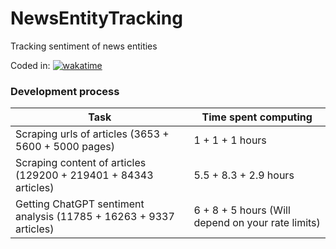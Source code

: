 # NewsEntityTracking
Tracking sentiment of news entities  

Coded in:
[![wakatime](https://wakatime.com/badge/user/c4589f10-2d4c-49d5-8164-935455585882/project/018bd1fb-372c-4aef-b280-4747d9b97581.svg)](https://wakatime.com/badge/user/c4589f10-2d4c-49d5-8164-935455585882/project/018bd1fb-372c-4aef-b280-4747d9b97581)

### Development process

| Task | Time spent computing |  
| ---- | -------------------- |  
| Scraping urls of articles (3653 + 5600 + 5000 pages) | 1 + 1 + 1 hours |  
| Scraping content of articles (129200 + 219401 + 84343 articles) | 5.5 + 8.3 + 2.9 hours |  
| Getting ChatGPT sentiment analysis (11785 + 16263 + 9337 articles) | 6 + 8 + 5 hours (Will depend on your rate limits) |  
